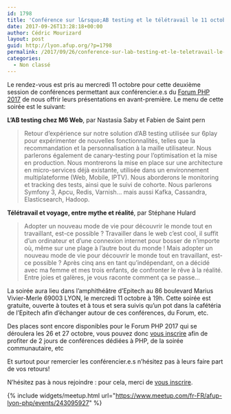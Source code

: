 ```yaml
---
id: 1798
title: 'Conférence sur l&rsquo;AB testing et le télétravail le 11 octobre à 19h'
date: 2017-09-26T13:28:18+00:00
author: Cédric Mourizard
layout: post
guid: http://lyon.afup.org/?p=1798
permalink: /2017/09/26/conference-sur-lab-testing-et-le-teletravail-le-11-octobre-a-19h/
categories:
  - Non classé
---
```

Le rendez-vous est pris au mercredi 11 octobre pour cette deuxième session de conférences permettant aux conférencier.e.s du [Forum PHP 2017](https://event.afup.org/) de nous offrir leurs présentations en avant-première. Le menu de cette soirée est le suivant:

**L&rsquo;AB testing chez M6 Web**, par Nastasia Saby et Fabien de Saint pern

> Retour d’expérience sur notre solution d’AB testing utilisée sur 6play pour expérimenter de nouvelles fonctionnalités, telles que la recommandation et la personnalisation à la maille utilisateur. Nous parlerons également de canary-testing pour l’optimisation et la mise en production. Nous montrerons la mise en place sur une architecture en micro-services déjà existante, utilisée dans un environnement multiplateforme (Web, Mobile, IPTV). Nous aborderons le monitoring et tracking des tests, ainsi que le suivi de cohorte. Nous parlerons Symfony 3, Apcu, Redis, Varnish… mais aussi Kafka, Cassandra, Elasticsearch, Hadoop.

**Télétravail et voyage, entre mythe et réalité**, par Stéphane Hulard

> Adopter un nouveau mode de vie pour découvrir le monde tout en travaillant, est-ce possible ? Travailler dans le web c&rsquo;est cool, il suffit d&rsquo;un ordinateur et d&rsquo;une connexion internet pour bosser de n&rsquo;importe où, même sur une plage à l&rsquo;autre bout du monde ! Mais adopter un nouveau mode de vie pour découvrir le monde tout en travaillant, est-ce possible ? Après cinq ans en tant qu&rsquo;indépendant, on a décidé avec ma femme et mes trois enfants, de confronter le rêve à la réalité. Entre joies et galères, je vous raconte comment ça se passe…

La soirée aura lieu dans l’amphithéâtre d’Epitech au 86 boulevard Marius Vivier-Merle 69003 LYON, le mercredi 11 octobre à 19h. Cette soirée est gratuite, ouverte à toutes et à tous et sera suivis qu&rsquo;un pot dans la cafétéria de l&rsquo;Epitech afin d&rsquo;échanger autour de ces conférences, du Forum, etc.

Des places sont encore disponibles pour le Forum PHP 2017 qui se déroulera les 26 et 27 octobre, vous pouvez donc [vous inscrire](https://event.afup.org/) afin de profiter de 2 jours de conférences dédiées à PHP, de la soirée communautaire, etc

Et surtout pour remercier les conférencier.e.s n&rsquo;hésitez pas à leurs faire part de vos retours!

N’hésitez pas à nous rejoindre : pour cela, merci de [vous inscrire](http://www.meetup.com/fr-FR/afup-lyon-php/events/243095927/).

{% include widgets/meetup.html url="https://www.meetup.com/fr-FR/afup-lyon-php/events/243095927" %}
